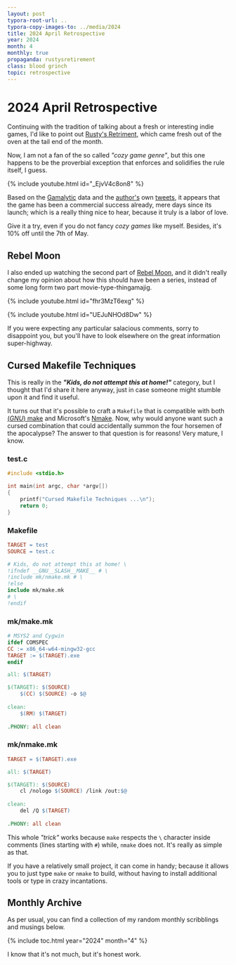 ```yaml
---
layout: post
typora-root-url: ..
typora-copy-images-to: ../media/2024
title: 2024 April Retrospective
year: 2024
month: 4
monthly: true
propaganda: rustysretirement
class: blood grinch
topic: retrospective
---
```


# 2024 April Retrospective

Continuing with the tradition of talking about a fresh or interesting indie games, I'd like to point out [Rusty's Retriment][rustysretirement], which came fresh out of the oven at the tail end of the month.

Now, I am not a fan of the so called *"cozy game genre"*, but this one happens to be the proverbial exception that enforces and solidifies the rule itself, I guess.

{% include youtube.html id="_EjvV4c8on8" %}

Based on the [Gamalytic][gamalytic] data and the [author's][rustyauthor] own [tweets][rustytweet], it appears that the game has been a commercial success already, mere days since its launch; which is a really thing nice to hear, because it truly is a labor of love.

Give it a try, even if you do not fancy *cozy games* like myself. Besides, it's 10% off until the 7th of May.

## Rebel Moon

I also ended up watching the second part of [Rebel Moon][rebelmoon], and it didn't really change my opinion about how this should have been a series, instead of some long form two part movie-type-thingamajig.

{% include youtube.html id="fhr3MzT6exg" %}

{% include youtube.html id="UEJuNHOd8Dw" %}

If you were expecting any particular salacious comments, sorry to disappoint you, but you'll have to look elsewhere on the great information super-highway.

## Cursed Makefile Techniques

This is really in the ***"Kids, do not attempt this at home!"*** category, but I thought that I'd share it here anyway, just in case someone might stumble upon it and find it useful.

It turns out that it's possible to craft a `Makefile` that is compatible with both [(*GNU*) make][gnumake] and Microsoft's [Nmake][nmake].  Now, why would anyone want such a cursed combination that could accidentally summon the four horsemen of the apocalypse? The answer to that question is for reasons! Very mature, I know.

### test.c

```c
#include <stdio.h>

int main(int argc, char *argv[])
{
    printf("Cursed Makefile Techniques ...\n");
    return 0;
}
```

### Makefile

```makefile
TARGET = test
SOURCE = test.c

# Kids, do not attempt this at home! \
!ifndef __GNU__SLASH__MAKE__ # \
!include mk/nmake.mk # \
!else
include mk/make.mk
# \
!endif
```

### mk/make.mk

```makefile
# MSYS2 and Cygwin
ifdef COMSPEC
CC := x86_64-w64-mingw32-gcc
TARGET := $(TARGET).exe
endif

all: $(TARGET)

$(TARGET): $(SOURCE)
	$(CC) $(SOURCE) -o $@
	
clean:
	$(RM) $(TARGET)
	
.PHONY: all clean
```

### mk/nmake.mk

```makefile
TARGET = $(TARGET).exe

all: $(TARGET)

$(TARGET): $(SOURCE)
	cl /nologo $(SOURCE) /link /out:$@
	
clean:
	del /Q $(TARGET)
	
.PHONY: all clean
```

This whole *"trick"* works because `make` respects the `\` character inside comments (lines starting with `#`) while, `nmake` does not. It's really as simple as that.

If you have a relatively small project, it can come in handy; because it allows you to just type `make` or `nmake` to build, without having to install additional tools or type in crazy incantations.

## Monthly Archive

As per usual, you can find a collection of my random monthly scribblings and musings below.

{% include toc.html year="2024" month="4" %}

I know that it's not much, but it's honest work.

[gamalytic]: https://gamalytic.com/game/2666510
[gnumake]: https://www.gnu.org/software/make/manual/make.html
[nmake]: https://learn.microsoft.com/en-us/cpp/build/reference/nmake-reference?view=msvc-170
[rebelmoon]: https://en.wikipedia.org/wiki/Rebel_Moon
[rustytweet]: https://twitter.com/MrMorrisGames/status/1785388610318901645
[rustyauthor]: https://twitter.com/MrMorrisGames
[rustysretirement]: https://store.steampowered.com/app/2666510/Rustys_Retirement/
